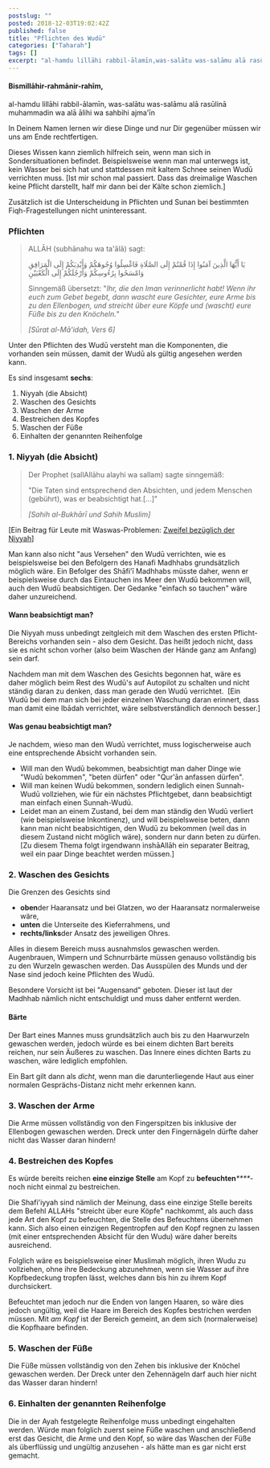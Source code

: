 ```yaml
---
postslug: ""
posted: 2018-12-03T19:02:42Z
published: false
title: "Pflichten des Wudū"
categories: ["Taharah"]
tags: []
excerpt: "al-hamdu lillāhi rabbil-ālamīn,was-salātu was-salāmu alā rasūlinā muhammadin wa alā ālihi wa sahbih..."
---
```


#### Bismillāhir-rahmānir-rahīm,
al-hamdu lillāhi rabbil-ālamīn,
was-salātu was-salāmu alā rasūlinā muhammadin wa alā ālihi wa sahbihi ajma'īn

In Deinem Namen lernen wir diese Dinge und nur Dir gegenüber müssen wir uns am Ende rechtfertigen.

Dieses Wissen kann ziemlich hilfreich sein, wenn man sich in Sondersituationen befindet. Beispielsweise wenn man mal unterwegs ist, kein Wasser bei sich hat und stattdessen mit kaltem Schnee seinen Wudū verrichten muss. [Ist mir schon mal passiert. Dass das dreimalige Waschen keine Pflicht darstellt, half mir dann bei der Kälte schon ziemlich.]

Zusätzlich ist die Unterscheidung in Pflichten und Sunan bei bestimmten Fiqh-Fragestellungen nicht uninteressant.

### Pflichten

> ALLĀH (subhānahu wa ta'ālā) sagt:
> 
> يَا أَيُّهَا الَّذِينَ آمَنُوا إِذَا قُمْتُمْ إِلَى الصَّلَاةِ فَاغْسِلُوا وُجُوهَكُمْ وَأَيْدِيَكُمْ إِلَى الْمَرَافِقِ وَامْسَحُوا بِرُءُوسِكُمْ وَأَرْجُلَكُمْ إِلَى الْكَعْبَيْنِ
> 
> Sinngemäß übersetzt: "_Ihr, die den Iman verinnerlicht habt! Wenn ihr euch zum Gebet begebt, dann wascht eure Gesichter, eure Arme bis zu den Ellenbogen, und streicht über eure Köpfe und (wascht) eure Füße bis zu den Knöcheln._"
> 
> <cite>[Sūrat al-Mā'idah, Vers 6]</cite>

Unter den Pflichten des Wudū versteht man die Komponenten, die vorhanden sein müssen, damit der Wudū als gültig angesehen werden kann.

Es sind insgesamt **sechs**:

1. Niyyah (die Absicht)
2. Waschen des Gesichts
3. Waschen der Arme
4. Bestreichen des Kopfes
5. Waschen der Füße
6. Einhalten der genannten Reihenfolge

### 1\. Niyyah (die Absicht)

> Der Prophet (sallAllāhu alayhi wa sallam) sagte sinngemäß:
> 
> "Die Taten sind entsprechend den Absichten, und jedem Menschen (gebührt), was er beabsichtigt hat.[...]"
> 
> <cite>[Sahih al-Bukhārī und Sahih Muslim]</cite>

[Ein Beitrag für Leute mit Waswas-Problemen: [Zweifel bezüglich der Niyyah](https://shafiimadhhab.wordpress.com/2018/08/02/zweifel-bezueglich-der-niyyah/)]

Man kann also nicht "aus Versehen" den Wudū verrichten, wie es beispielsweise bei den Befolgern des Hanafi Madhhabs grundsätzlich möglich wäre. Ein Befolger des Shāfi'ī Madhhabs müsste daher, wenn er beispielsweise durch das Eintauchen ins Meer den Wudū bekommen will, auch den Wudū beabsichtigen. Der Gedanke "einfach so tauchen" wäre daher unzureichend.

#### Wann beabsichtigt man?

Die Niyyah muss unbedingt zeitgleich mit dem Waschen des ersten Pflicht-Bereichs vorhanden sein - also dem Gesicht. Das heißt jedoch nicht, dass sie es nicht schon vorher (also beim Waschen der Hände ganz am Anfang) sein darf.

Nachdem man mit dem Waschen des Gesichts begonnen hat, wäre es daher möglich beim Rest des Wudū's auf Autopilot zu schalten und nicht ständig daran zu denken, dass man gerade den Wudū verrichtet. 
[Ein Wudū bei dem man sich bei jeder einzelnen Waschung daran erinnert, dass man damit eine Ibādah verrichtet, wäre selbstverständlich dennoch besser.]

#### Was genau beabsichtigt man?

Je nachdem, wieso man den Wudū verrichtet, muss logischerweise auch eine entsprechende Absicht vorhanden sein.

* Will man den Wudū bekommen, beabsichtigt man daher Dinge wie "Wudū bekommen", "beten dürfen" oder "Qur'ān anfassen dürfen".
* Will man keinen Wudū bekommen, sondern lediglich einen Sunnah-Wudū vollziehen, wie für ein nächstes Pflichtgebet, dann beabsichtigt man einfach einen Sunnah-Wudū.
* Leidet man an einem Zustand, bei dem man ständig den Wudū verliert (wie beispielsweise Inkontinenz), und will beispielsweise beten, dann kann man nicht beabsichtigen, den Wudū zu bekommen (weil das in diesem Zustand nicht möglich wäre), sondern nur dann beten zu dürfen. [Zu diesem Thema folgt irgendwann inshāAllāh ein separater Beitrag, weil ein paar Dinge beachtet werden müssen.]

### 2\. Waschen des Gesichts

Die Grenzen des Gesichts sind 

* **oben**der Haaransatz und bei Glatzen, wo der Haaransatz normalerweise wäre,
* **unten** die Unterseite des Kieferrahmens, und
* **rechts/links**der Ansatz des jeweiligen Ohres.

Alles in diesem Bereich muss ausnahmslos gewaschen werden. Augenbrauen, Wimpern und Schnurrbärte müssen genauso vollständig bis zu den Wurzeln gewaschen werden. Das Ausspülen des Munds und der Nase sind jedoch keine Pflichten des Wudū.

Besondere Vorsicht ist bei "Augensand" geboten. Dieser ist laut der Madhhab nämlich nicht entschuldigt und muss daher entfernt werden.

#### Bärte

Der Bart eines Mannes muss grundsätzlich auch bis zu den Haarwurzeln gewaschen werden, jedoch würde es bei einem dichten Bart bereits reichen, nur sein Äußeres zu waschen. Das Innere eines dichten Barts zu waschen, wäre lediglich empfohlen.

Ein Bart gilt dann als _dicht_, wenn man die darunterliegende Haut aus einer normalen Gesprächs-Distanz nicht mehr erkennen kann.

### 3\. Waschen der Arme

Die Arme müssen vollständig von den Fingerspitzen bis inklusive der Ellenbogen gewaschen werden. Dreck unter den Fingernägeln dürfte daher nicht das Wasser daran hindern!

### 4\. Bestreichen des Kopfes

Es würde bereits reichen **eine einzige Stelle** am Kopf zu **befeuchten**_****_- noch nicht einmal zu bestreichen.

Die Shafi'iyyah sind nämlich der Meinung, dass eine einzige Stelle bereits dem Befehl ALLAHs "streicht über eure Köpfe" nachkommt, als auch dass jede Art den Kopf zu befeuchten, die Stelle des Befeuchtens übernehmen kann. Sich also einen einzigen Regentropfen auf den Kopf regnen zu lassen (mit einer entsprechenden Absicht für den Wudu) wäre daher bereits ausreichend.

Folglich wäre es beispielsweise einer Muslimah möglich, ihren Wudu zu vollziehen, ohne ihre Bedeckung abzunehmen, wenn sie Wasser auf ihre Kopfbedeckung tropfen lässt, welches dann bis hin zu ihrem Kopf durchsickert.

Befeuchtet man jedoch nur die Enden von langen Haaren, so wäre dies jedoch ungültig, weil die Haare im Bereich des Kopfes bestrichen werden müssen. Mit _am Kopf_ ist der Bereich gemeint, an dem sich (normalerweise) die Kopfhaare befinden.

### 5\. Waschen der Füße

Die Füße müssen vollständig von den Zehen bis inklusive der Knöchel gewaschen werden. Der Dreck unter den Zehennägeln darf auch hier nicht das Wasser daran hindern!

### 6\. Einhalten der genannten Reihenfolge

Die in der Ayah festgelegte Reihenfolge muss unbedingt eingehalten werden. Würde man folglich zuerst seine Füße waschen und anschließend erst das Gesicht, die Arme und den Kopf, so wäre das Waschen der Füße als überflüssig und ungültig anzusehen - als hätte man es gar nicht erst gemacht.